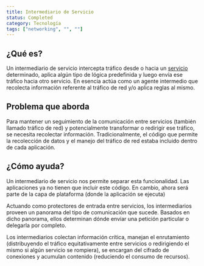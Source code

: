 ```yaml
---
title: Intermediario de Servicio
status: Completed
category: Tecnología
tags: ["networking", "", ""]
---
```


## ¿Qué es?

Un intermediario de servicio intercepta tráfico desde o hacia un [servicio](/service/) determinado,
aplica algún tipo de lógica predefinida y luego envía ese tráfico hacia otro servicio.
En esencia actúa como un agente intermedio que recolecta información referente al tráfico de red y/o aplica reglas al mismo.

## Problema que aborda

Para mantener un seguimiento de la comunicación entre servicios (también llamado tráfico de red) y
potencialmente transformar o redirigir ese tráfico, se necesita recolectar información.
Tradicionalmente, el código que permite la recolección de datos y el manejo del tráfico de red estaba incluido dentro de cada aplicación.

## ¿Cómo ayuda?

Un intermediario de servicio nos permite separar esta funcionalidad.
Las aplicaciones ya no tienen que incluir este código.
En cambio, ahora será parte de la capa de plataforma (donde la aplicación se ejecuta)

Actuando como protectores de entrada entre servicios, los intermediarios proveen un panorama del tipo de comunicación que sucede.
Basados en dicho panorama, ellos determinan dónde enviar una petición particular o delegarla por completo.

Los intermediarios colectan información crítica, manejan el enrutamiento (distribuyendo el tráfico equitativamente entre servicios o redirigiendo el mismo si algún servicio se rompiera),
se encargan del cifrado de conexiones y acumulan contenido (reduciendo el consumo de recursos).